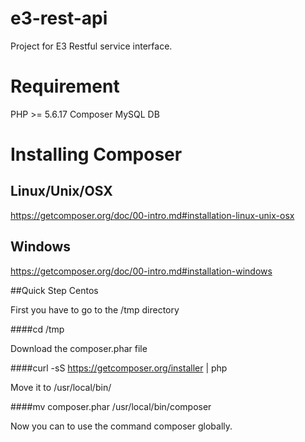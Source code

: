 # e3-rest-api
Project for E3 Restful service interface.

# Requirement
PHP >= 5.6.17
Composer
MySQL DB

# Installing Composer

## Linux/Unix/OSX
https://getcomposer.org/doc/00-intro.md#installation-linux-unix-osx

## Windows
https://getcomposer.org/doc/00-intro.md#installation-windows

##Quick Step Centos

First you have to go to the /tmp directory

####cd /tmp

Download the composer.phar file

####curl -sS https://getcomposer.org/installer | php

Move it to /usr/local/bin/

####mv composer.phar /usr/local/bin/composer

Now you can to use the command composer globally. 
